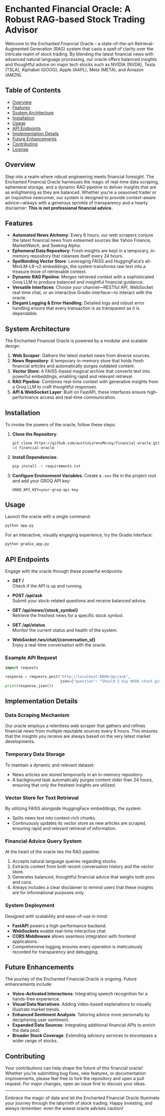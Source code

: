# Enchanted Financial Oracle: A Robust RAG-based Stock Trading Advisor

Welcome to the Enchanted Financial Oracle – a state-of-the-art Retrieval-Augmented Generation (RAG) system that casts a spell of clarity over the intricate realm of stock trading. By blending the latest financial news with advanced natural language processing, our oracle offers balanced insights and thoughtful advice on major tech stocks such as NVIDIA (NVDA), Tesla (TSLA), Alphabet (GOOG), Apple (AAPL), Meta (META), and Amazon (AMZN).

## Table of Contents
- [Overview](#overview)
- [Features](#features)
- [System Architecture](#system-architecture)
- [Installation](#installation)
- [Usage](#usage)
- [API Endpoints](#api-endpoints)
- [Implementation Details](#implementation-details)
- [Future Enhancements](#future-enhancements)
- [Contributing](#contributing)
- [License](#license)

## Overview

Step into a realm where robust engineering meets financial foresight. The Enchanted Financial Oracle harnesses the magic of real-time data scraping, ephemeral storage, and a dynamic RAG pipeline to deliver insights that are as enlightening as they are balanced. Whether you’re a seasoned trader or an inquisitive newcomer, our system is designed to provide context-aware advice—always with a generous sprinkle of transparency and a hearty disclaimer: **This is not professional financial advice.**

## Features

- **Automated News Alchemy**: Every 6 hours, our web scrapers conjure the latest financial news from esteemed sources like Yahoo Finance, MarketWatch, and Seeking Alpha.
- **Ephemeral Data Repository**: Fresh insights are kept in a temporary, in-memory repository that cleanses itself every 24 hours.
- **Spellbinding Vector Store**: Leveraging FAISS and HuggingFace’s all-MiniLM-L6-v2 embeddings, the system transforms raw text into a treasure trove of retrievable context.
- **Dynamic RAG Pipeline**: Merges retrieved context with a sophisticated Groq LLM to produce balanced and insightful financial guidance.
- **Versatile Interfaces**: Choose your channel—RESTful API, WebSocket real-time chat, or an interactive Gradio interface—to interact with the oracle.
- **Elegant Logging & Error Handling**: Detailed logs and robust error handling ensure that every transaction is as transparent as it is dependable.

## System Architecture

The Enchanted Financial Oracle is powered by a modular and scalable design:

1. **Web Scraper**: Gathers the latest market news from diverse sources.
2. **News Repository**: A temporary in-memory store that holds fresh financial articles and automatically purges outdated content.
3. **Vector Store**: A FAISS-based magical archive that converts text into powerful embeddings, enabling rapid and relevant retrieval.
4. **RAG Pipeline**: Combines real-time context with generative insights from a Groq LLM to craft thoughtful responses.
5. **API & WebSocket Layer**: Built on FastAPI, these interfaces ensure high-performance access and real-time communication.

## Installation

To invoke the powers of the oracle, follow these steps:

1. **Clone the Repository**:
   ```bash
   git clone https://github.com/austinLorenzMccoy/financial-oracle.git
   cd financial-oracle
   ```
2. **Install Dependencies**:
   ```bash
   pip install -r requirements.txt
   ```
3. **Configure Environment Variables**:
   Create a `.env` file in the project root and add your GROQ API key:
   ```
   GROQ_API_KEY=your-groq-api-key
   ```

## Usage

Launch the oracle with a single command:

```bash
python app.py
```

For an interactive, visually engaging experience, try the Gradio interface:

```bash
python gradio_app.py
```

## API Endpoints

Engage with the oracle through these powerful endpoints:

- **GET /**  
  Check if the API is up and running.

- **POST /api/ask**  
  Submit your stock-related questions and receive balanced advice.

- **GET /api/news/{stock_symbol}**  
  Retrieve the freshest news for a specific stock symbol.

- **GET /api/status**  
  Monitor the current status and health of the system.

- **WebSocket /ws/chat/{conversation_id}**  
  Enjoy a real-time conversation with the oracle.

### Example API Request

```python
import requests

response = requests.post("http://localhost:8000/api/ask", 
                         json={"question": "Should I buy NVDA stock given the current trends?"})
print(response.json())
```

## Implementation Details

### Data Scraping Mechanism

Our oracle employs a relentless web scraper that gathers and refines financial news from multiple reputable sources every 6 hours. This ensures that the insights you receive are always based on the very latest market developments.

### Temporary Data Storage

To maintain a dynamic and relevant dataset:
- News articles are stored temporarily in an in-memory repository.
- A background task automatically purges content older than 24 hours, ensuring that only the freshest insights are utilized.

### Vector Store for Text Retrieval

By utilizing FAISS alongside HuggingFace embeddings, the system:
- Splits news text into context-rich chunks.
- Continuously updates its vector store as new articles are scraped, ensuring rapid and relevant retrieval of information.

### Financial Advice Query System

At the heart of the oracle lies the RAG pipeline:
1. Accepts natural language queries regarding stocks.
2. Extracts context from both recent conversation history and the vector store.
3. Generates balanced, thoughtful financial advice that weighs both pros and cons.
4. Always includes a clear disclaimer to remind users that these insights are for informational purposes only.

### System Deployment

Designed with scalability and ease-of-use in mind:
- **FastAPI** powers a high-performance backend.
- **WebSockets** enable real-time interactive chat.
- **CORS Middleware** allows seamless integration with frontend applications.
- Comprehensive logging ensures every operation is meticulously recorded for transparency and debugging.

## Future Enhancements

The journey of the Enchanted Financial Oracle is ongoing. Future enhancements include:
- **Voice-Activated Interactions**: Integrating speech recognition for a hands-free experience.
- **Visual Data Narratives**: Adding video-based explanations to visually illustrate market trends.
- **Enhanced Sentiment Analysis**: Tailoring advice more personally by deciphering user sentiment.
- **Expanded Data Sources**: Integrating additional financial APIs to enrich the data pool.
- **Broader Stock Coverage**: Extending advisory services to encompass a wider range of stocks.

## Contributing

Your contributions can help shape the future of this financial oracle! Whether you’re submitting bug fixes, new features, or documentation improvements, please feel free to fork the repository and open a pull request. For major changes, open an issue first to discuss your ideas.


---

Embrace the magic of data and let the Enchanted Financial Oracle illuminate your journey through the labyrinth of stock trading. Happy investing, and always remember: even the wisest oracle advises caution!


